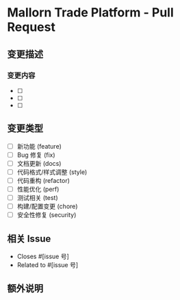 # Mallorn Trade Platform - Pull Request

## 变更描述

<!-- 简要描述这次PR的目的和变更内容 -->

### 变更内容

<!-- 列出具体的变更点 -->

- [ ]
- [ ]
- [ ]

## 变更类型

<!-- 请勾选适用的选项 -->

- [ ] 新功能 (feature)
- [ ] Bug 修复 (fix)
- [ ] 文档更新 (docs)
- [ ] 代码格式/样式调整 (style)
- [ ] 代码重构 (refactor)
- [ ] 性能优化 (perf)
- [ ] 测试相关 (test)
- [ ] 构建/配置变更 (chore)
- [ ] 安全性修复 (security)

## 相关 Issue

<!-- 如果有相关的Issue，请链接 -->

- Closes #[issue 号]
- Related to #[issue 号]

## 额外说明

<!-- 任何其他需要reviewers知道的信息 -->
